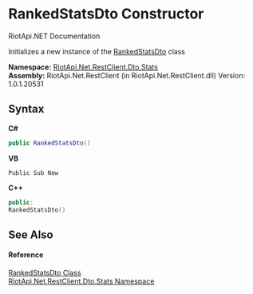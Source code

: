 # RankedStatsDto Constructor 
RiotApi.NET Documentation 

Initializes a new instance of the <a href="9ce2c9f3-f64e-552b-82fb-e784f622115c">RankedStatsDto</a> class

**Namespace:**&nbsp;<a href="3633558d-b43c-c273-62d1-e8636743a277">RiotApi.Net.RestClient.Dto.Stats</a><br />**Assembly:**&nbsp;RiotApi.Net.RestClient (in RiotApi.Net.RestClient.dll) Version: 1.0.1.20531

## Syntax

**C#**<br />
``` C#
public RankedStatsDto()
```

**VB**<br />
``` VB
Public Sub New
```

**C++**<br />
``` C++
public:
RankedStatsDto()
```


## See Also


#### Reference
<a href="9ce2c9f3-f64e-552b-82fb-e784f622115c">RankedStatsDto Class</a><br /><a href="3633558d-b43c-c273-62d1-e8636743a277">RiotApi.Net.RestClient.Dto.Stats Namespace</a><br />